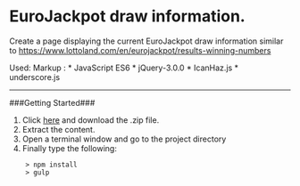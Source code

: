 EuroJackpot draw information.
====


Create a page displaying the current EuroJackpot draw information similar to https://www.lottoland.com/en/eurojackpot/results-winning-numbers

Used:
Markup : * JavaScript ES6
	* jQuery-3.0.0
	* IcanHaz.js
	* underscore.js

---

###Getting Started###

1. Click [here](https://github.com/Fran4vila/eurojackpotdrawinfo/releases) and download the .zip file.
2. Extract the content.
3. Open a terminal window and go to the project directory
4. Finally type the following:

```
	> npm install
	> gulp
